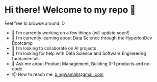 # Hi there! Welcome to my repo 👋

Feel free to browse around :D

- 🔭 I’m currently working on a few things (will update soon!)
- 🌱 I’m currently learning about Data Science through the HyperionDev Bootcamp
- 👯 I’m looking to collaborate on AI projects 
- 🤔 I’m looking for help with Data Science and Software Engineering fundamentals
- 💬 Ask me about Product Management, Building 0-1 products and no-code
- 📫 How to reach me: b.ngwamah@gmail.com


<!--
**B-ngwamah/B-ngwamah** is a ✨ _special_ ✨ repository because its `README.md` (this file) appears on your GitHub profile.

Here are some ideas to get you started:

- 🔭 I’m currently working on ...
- 🌱 I’m currently learning ...
- 👯 I’m looking to collaborate on ...
- 🤔 I’m looking for help with ...
- 💬 Ask me about ...
- 📫 How to reach me: ...
- 😄 Pronouns: ...
- ⚡ Fun fact: ...
-->
